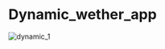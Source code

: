 # Dynamic_wether_app
![dynamic_1](https://user-images.githubusercontent.com/58084456/205411108-52950992-9d4d-440d-b70e-5ae3aaef3c40.png)
